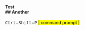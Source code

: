 
#### Test <br> ## Another <br>
<kbd>Ctrl</kbd>+<kbd>Shift</kbd>+<kbd>P</kbd> <mark>| command prompt |</mark>
